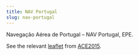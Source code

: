 ```yaml
---
title: NAV Portugal
slug: nav-portugal
---
```


Navegação Aérea de Portugal – NAV Portugal, EPE.

See the relevant [leaflet][leaf] from [ACE2015].

[leaf]: ../NAV_Portugal_Portugal_ACE_2015.pdf "ACE 2015 Benchmarking Report Factsheet: NAV Portugal"

[ACE2015]: http://www.eurocontrol.int/publications/atm-cost-effectiveness-ace-2015-benchmarking-report-2016-2020-outlook "ACE 2015 Benchmarking Report"

